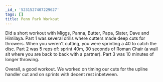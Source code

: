 ```yaml
---
_id_: '5231527407229627'
tags: []
title: Penn Park Workout
---
```


Did a short workout with Miggs, Panna, Butter, Papa, Slater, Dave and Himilaya. Part 1 was several drills where cutters made deep cuts for throwers. When you weren't cutting, you were sprinting a 40 to catch the disc. Part 2 was 5 reps of: sprint 40m, 30 seconds of Roman Chair (a wall sit where you are back to back with a partner). Part 3 was 10 minutes of longer throwing. 

Overall, a good workout. We worked on timing our cuts for the upline handler cut and on sprints with decent rest inbetween.
